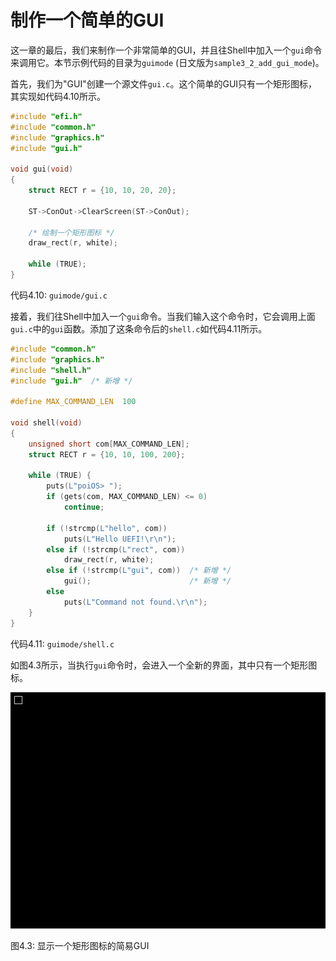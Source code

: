 # 制作一个简单的GUI

这一章的最后，我们来制作一个非常简单的GUI，并且往Shell中加入一个`gui`命令来调用它。本节示例代码的目录为`guimode` (日文版为`sample3_2_add_gui_mode`)。

首先，我们为"GUI"创建一个源文件`gui.c`。这个简单的GUI只有一个矩形图标，其实现如代码4.10所示。

```c
#include "efi.h"
#include "common.h"
#include "graphics.h"
#include "gui.h"

void gui(void)
{
    struct RECT r = {10, 10, 20, 20};

    ST->ConOut->ClearScreen(ST->ConOut);

    /* 绘制一个矩形图标 */
    draw_rect(r, white);

    while (TRUE);
}
```

代码4.10: `guimode/gui.c`

接着，我们往Shell中加入一个`gui`命令。当我们输入这个命令时，它会调用上面`gui.c`中的`gui`函数。添加了这条命令后的`shell.c`如代码4.11所示。

```c
#include "common.h"
#include "graphics.h"
#include "shell.h"
#include "gui.h"  /* 新增 */

#define MAX_COMMAND_LEN  100

void shell(void)
{
    unsigned short com[MAX_COMMAND_LEN];
    struct RECT r = {10, 10, 100, 200};

    while (TRUE) {
        puts(L"poiOS> ");
        if (gets(com, MAX_COMMAND_LEN) <= 0)
            continue;

        if (!strcmp(L"hello", com))
            puts(L"Hello UEFI!\r\n");
        else if (!strcmp(L"rect", com))
            draw_rect(r, white);
        else if (!strcmp(L"gui", com))  /* 新增 */
            gui();                      /* 新增 */
        else
            puts(L"Command not found.\r\n");
    }
}
```

代码4.11: `guimode/shell.c`

如图4.3所示，当执行`gui`命令时，会进入一个全新的界面，其中只有一个矩形图标。

![显示一个矩形图标的简易GUI](../../images/part1/guimode.png)

图4.3: 显示一个矩形图标的简易GUI
